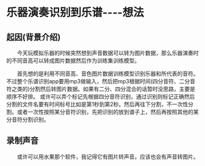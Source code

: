 # 乐器演奏识别到乐谱----想法

## 起因(背景介绍)

&ensp;&ensp;&ensp;&ensp;今天玩模拟乐器的时候突然想到声音数据可以转为图片数据，那么乐器演奏时的不同音高可以转成图片数据然后作为训练集训练模型。

&ensp;&ensp;&ensp;&ensp;首先想的是利用不同音高、音色图片数据训练模型识别乐器和所代表的音符。不过整个乐谱识别app要用mp3做输入，然后把mp3根据时间(四分音符、二分音符之类的)分割然后转图片数据。如果有二分、四分混合的话暂时没思路，主要是顺序不好排。
或许可以弄个标记先根据四分音符识别，通过识别则标记正确然后分割的文件名要有时间标号比如是第1秒到第2秒。然后再往下分割，不一次性分割。或者一次性按照某分音符识别，先把识别的放到谱子上，然后再按照其他的某分音符分割识别。

## 录制声音
&ensp;&ensp;&ensp;&ensp;或许可以用水果那个软件，我记得它有图片转声音。应该也会有声音转图片。
